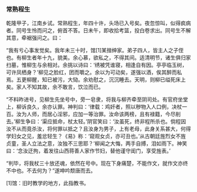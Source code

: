 <script type="text/javascript">
    var head = document.getElementsByTagName('head')[0];
    cssURL = '/public/article_1.css';
    linkTag = document.createElement('link');
    linkTag.href = cssURL;
    linkTag.setAttribute('type','text/css');
    linkTag.setAttribute('rel','stylesheet');
    head.appendChild(linkTag);
</script>
### 常熟程生

乾隆甲子，江南乡试。常熟程生，年四十许，头场已入号矣。夜忽惊叫，似得疯病者。同号生怜而问之，俯首不答。日未午，即收拾考篮，投白卷求出。同号生不解其意，牵裾强问之。曰：

“我有亏心事发觉矣。我年未三十时，馆[1]某搢绅家。弟子四人，皆主人之子侄也。有柳生者年十九，貌美。余心慕，欲私之，不得其间。适清明节，诸生俱归家扫墓，惟柳生与余相对。余挑以诗曰：‘绣被凭谁寝，相逢自有因。亭亭临玉树，可许凤栖身？’柳见之脸红，团而嚼之。余以为可动矣，遂强以酒，俟其醉而私焉。五更柳醒，知已被污，大恸。余劝慰之，沉沉睡去。天明，则柳已缢死床上矣。家人不知其故，余不敢言，饮泣而已。

“不料昨进号，见柳生先坐号中，旁一皂隶，将我与柳齐牵至阴司处。有官府坐堂上，柳诉良久，余亦认罪。神判曰：‘律载：鸡奸者，照以秽物入人口例，决杖一百。汝为人师，而居心淫邪，应加一等治罪。汝命该两榜，且有禄籍，今尽削去。’柳生争曰：‘渠应抵命，杖太轻。’阴官笑曰：‘汝虽死，终非程所杀也。倘程因汝不从而竟杀汝，将何罪以抵之？且汝身为男子，上有老母，此身关系甚大，何得学妇女之见，羞忿轻生？《易》称：‘窥观女贞，亦可丑也。’从古朝廷旌烈女不旌贞童，圣人立法之意，汝独不三思耶？’柳闻之大悔，两手自搏，泪如雨下。神笑曰：‘念汝迂拘，着发往山西蒋善人家作节妇，替他谨守闺门，享受旌表。’

“判毕，将我杖三十放还魂，依然在号中。现在下身痛楚，不能作文，就作文亦终不中也。不去何为？”遂呻吟颓唐而去。

[1]馆：旧时教学的地方，此指教书。

